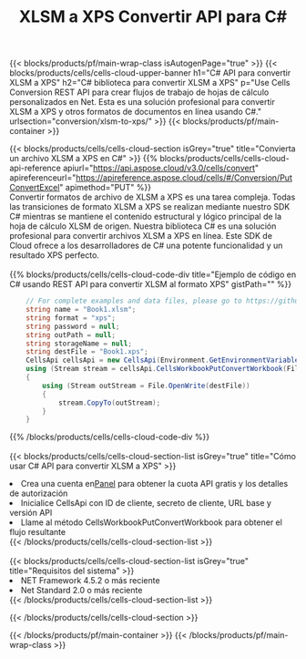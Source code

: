 ﻿---
title: XLSM a XPS Convertir API para C#
description:  API y SDK en la nube para Microsoft Excel y OpenOffice Calc. Convierta la hoja de cálculo a otro archivo de formato.
url: /es/net/conversion/xlsm-to-xps/
---
{{< blocks/products/pf/main-wrap-class isAutogenPage="true" >}}
{{< blocks/products/cells/cells-cloud-upper-banner h1="C# API para convertir XLSM a XPS" h2="C# biblioteca para convertir XLSM a XPS" p="Use Cells Conversion REST API para crear flujos de trabajo de hojas de cálculo personalizados en Net. Esta es una solución profesional para convertir XLSM a XPS y otros formatos de documentos en línea usando C#." urlsection="conversion/xlsm-to-xps/" >}}
{{< blocks/products/pf/main-container >}}

{{< blocks/products/cells/cells-cloud-section isGrey="true" title="Convierta un archivo XLSM a XPS en C#" >}}
{{% blocks/products/cells/cells-cloud-api-reference apiurl="https://api.aspose.cloud/v3.0/cells/convert" apireferenceurl="https://apireference.aspose.cloud/cells/#/Conversion/PutConvertExcel" apimethod="PUT" %}}
<br/>
Convertir formatos de archivo de XLSM a XPS es una tarea compleja. Todas las transiciones de formato XLSM a XPS se realizan mediante nuestro SDK C# mientras se mantiene el contenido estructural y lógico principal de la hoja de cálculo XLSM de origen. Nuestra biblioteca C# es una solución profesional para convertir archivos XLSM a XPS en línea. Este SDK de Cloud ofrece a los desarrolladores de C# una potente funcionalidad y un resultado XPS perfecto.
<br/>
<br/>
{{% blocks/products/cells/cells-cloud-code-div title="Ejemplo de código en C# usando REST API para convertir XLSM al formato XPS" gistPath="" %}}
 
```cs
    // For complete examples and data files, please go to https://github.com/aspose-cells-cloud/aspose-cells-cloud-dotnet/
    string name = "Book1.xlsm";
    string format = "xps";
    string password = null;
    string outPath = null;
    string storageName = null;
    string destFile = "Book1.xps";
    CellsApi cellsApi = new CellsApi(Environment.GetEnvironmentVariable("ProductClientId"), Environment.GetEnvironmentVariable("ProductClientSecret"));
    using (Stream stream = cellsApi.CellsWorkbookPutConvertWorkbook(File.OpenRead(name), format, password, outPath, storageName))
    {
        using (Stream outStream = File.OpenWrite(destFile))
        {
            stream.CopyTo(outStream);
        }
    }
```
 
{{% /blocks/products/cells/cells-cloud-code-div %}}
<br/>
<br/>
{{< blocks/products/cells/cells-cloud-section-list isGrey="true" title="Cómo usar C# API para convertir XLSM a XPS" >}}
<li> Crea una cuenta en<a href="https://dashboard.aspose.cloud/">Panel</a> para obtener la cuota API gratis y los detalles de autorización</li>
<li>Inicialice CellsApi con ID de cliente, secreto de cliente, URL base y versión API</li>
<li>Llame al método CellsWorkbookPutConvertWorkbook para obtener el flujo resultante</li>
{{< /blocks/products/cells/cells-cloud-section-list >}}
<br/>
<br/>
{{< blocks/products/cells/cells-cloud-section-list isGrey="true" title="Requisitos del sistema" >}}
<li>NET Framework 4.5.2 o más reciente</li>
<li>Net Standard 2.0 o más reciente</li>
{{< /blocks/products/cells/cells-cloud-section-list >}}

{{< /blocks/products/cells/cells-cloud-section >}}

{{< /blocks/products/pf/main-container >}}
{{< /blocks/products/pf/main-wrap-class >}}
